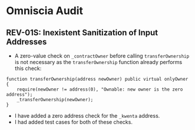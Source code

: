 # Omniscia Audit

## REV-01S: Inexistent Sanitization of Input Addresses

- A zero-value check on `_contractOwner` before calling `transferOwnership` is not necessary as the `transferOwnership` function already performs this check:
```solidity
function transferOwnership(address newOwner) public virtual onlyOwner {
    require(newOwner != address(0), "Ownable: new owner is the zero address");
    _transferOwnership(newOwner);
}
```
- I have added a zero address check for the `_kwenta` address.
- I had added test cases for both of these checks.


